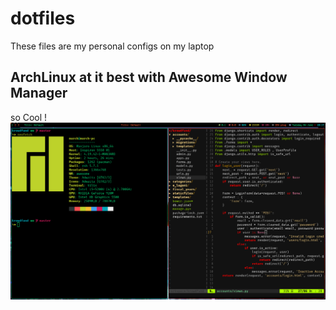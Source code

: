 # dotfiles
These files are my personal configs on my laptop 
## ArchLinux at it best with Awesome Window Manager
so Cool !
<img src="desktop.png"  title="umschaudhary">
